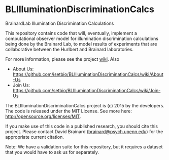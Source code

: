 # BLIlluminationDiscriminationCalcs
BrainardLab Illumination Discrimination Calculations 

This repository contains code that will, eventually, implement a computational observer model for illumination discrimination calculations being done by the Brainard Lab, to model results of experiments that are collaborative between the Hurlbert and Brainard laboratories.

For more information, please see the project [wiki](https://github.com/isetbio/BLIlluminationDiscriminationCalcs/wiki). Also
 - About Us: https://github.com/isetbio/BLIlluminationDiscriminationCalcs/wiki/About-Us
 - Join Us: https://github.com/setbio/BLIlluminationDiscriminationCalcs/wiki/Join-Us

The BLIlluminationDiscriminationCalcs project is (c) 2015 by the developers.  The code is released under the MIT License.  See more here: http://opensource.org/licenses/MIT.

If you make use of this code in a published research, you should cite this project. Please contact David Brainard (brainard@psych.upenn.edu) for the appropriate current citation.

Note: We have a validation suite for this repository, but it requires a dataset that you would have to ask us for separately.


